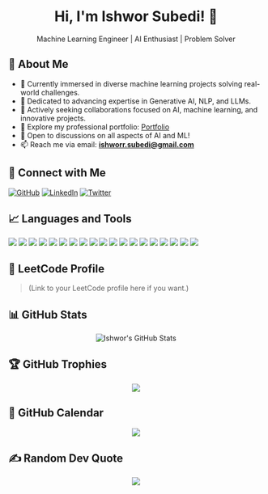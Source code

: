 <!-- Banner -->
<h1 align="center">Hi, I'm Ishwor Subedi! 👋</h1>
<p align="center">Machine Learning Engineer | AI Enthusiast | Problem Solver</p>

<!-- About Me -->
## 💫 About Me
- 🔭 Currently immersed in diverse machine learning projects solving real-world challenges.
- 🌱 Dedicated to advancing expertise in Generative AI, NLP, and LLMs.
- 👯 Actively seeking collaborations focused on AI, machine learning, and innovative projects.
- 💼 Explore my professional portfolio: [Portfolio](#) <!-- (replace # with your actual portfolio link) -->
- 💬 Open to discussions on all aspects of AI and ML!
- 📫 Reach me via email: **ishworr.subedi@gmail.com**

<!-- Connect with me -->
## 🤝 Connect with Me
<p align="left">
  <a href="https://github.com/ishworrsubedii" target="_blank"><img alt="GitHub" src="https://img.shields.io/badge/GitHub-100000?style=for-the-badge&logo=github&logoColor=white"/></a>
  <a href="https://linkedin.com/in/ishworsubedii" target="_blank"><img alt="LinkedIn" src="https://img.shields.io/badge/LinkedIn-0A66C2?style=for-the-badge&logo=linkedin&logoColor=white"/></a>
  <a href="https://twitter.com/ishworsubedi2" target="_blank"><img alt="Twitter" src="https://img.shields.io/badge/Twitter-1DA1F2?style=for-the-badge&logo=twitter&logoColor=white"/></a>
</p>

<!-- Languages and Tools -->
## 📈 Languages and Tools
<p align="left">
  <img src="https://img.shields.io/badge/Python-3776AB?style=for-the-badge&logo=python&logoColor=white"/>
  <img src="https://img.shields.io/badge/PyTorch-EE4C2C?style=for-the-badge&logo=pytorch&logoColor=white"/>
  <img src="https://img.shields.io/badge/TensorFlow-FF6F00?style=for-the-badge&logo=tensorflow&logoColor=white"/>
  <img src="https://img.shields.io/badge/OpenCV-5C3EE8?style=for-the-badge&logo=opencv&logoColor=white"/>
  <img src="https://img.shields.io/badge/Scikit_Learn-F7931E?style=for-the-badge&logo=scikit-learn&logoColor=white"/>
  <img src="https://img.shields.io/badge/Pandas-150458?style=for-the-badge&logo=pandas&logoColor=white"/>
  <img src="https://img.shields.io/badge/Seaborn-3776AB?style=for-the-badge&logo=seaborn&logoColor=white"/>
  <img src="https://img.shields.io/badge/PostgreSQL-316192?style=for-the-badge&logo=postgresql&logoColor=white"/>
  <img src="https://img.shields.io/badge/MySQL-005C84?style=for-the-badge&logo=mysql&logoColor=white"/>
  <img src="https://img.shields.io/badge/HTML5-E34F26?style=for-the-badge&logo=html5&logoColor=white"/>
  <img src="https://img.shields.io/badge/CSS3-1572B6?style=for-the-badge&logo=css3&logoColor=white"/>
  <img src="https://img.shields.io/badge/Git-F05032?style=for-the-badge&logo=git&logoColor=white"/>
  <img src="https://img.shields.io/badge/Linux-FCC624?style=for-the-badge&logo=linux&logoColor=black"/>
  <img src="https://img.shields.io/badge/Java-007396?style=for-the-badge&logo=java&logoColor=white"/>
  <img src="https://img.shields.io/badge/Figma-F24E1E?style=for-the-badge&logo=figma&logoColor=white"/>
  <img src="https://img.shields.io/badge/Flutter-02569B?style=for-the-badge&logo=flutter&logoColor=white"/>
  <img src="https://img.shields.io/badge/Django-092E20?style=for-the-badge&logo=django&logoColor=white"/>
  <img src="https://img.shields.io/badge/Blender-F5792A?style=for-the-badge&logo=blender&logoColor=white"/>
  <img src="https://img.shields.io/badge/XD-FF61F6?style=for-the-badge&logo=adobexd&logoColor=white"/>
</p>

<!-- LeetCode -->
## 🎯 LeetCode Profile
> (Link to your LeetCode profile here if you want.)

<!-- GitHub Stats -->
## 📊 GitHub Stats
<p align="center">
  <img src="https://github-readme-stats.vercel.app/api?username=ishworrsubedii&show_icons=true&theme=radical" alt="Ishwor's GitHub Stats" />
</p>

<!-- GitHub Trophies -->
## 🏆 GitHub Trophies
<p align="center">
  <img src="https://github-profile-trophy.vercel.app/?username=ishworrsubedii&theme=radical&no-frame=true&margin-w=15" />
</p>

<!-- ISO Calendar -->
## 📅 GitHub Calendar
<p align="center">
  <img src="https://github.com/ishworrsubedii/ishworrsubedii/blob/output/github-contribution-grid-snake.svg" />
</p>

<!-- Random Quote -->
## ✍️ Random Dev Quote
<p align="center">
  <img src="https://quotes-github-readme.vercel.app/api?type=horizontal&theme=radical"/>
</p>

